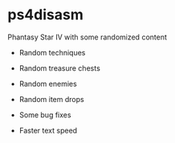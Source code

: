 # ps4disasm
Phantasy Star IV with some randomized content

- Random techniques

- Random treasure chests

- Random enemies

- Random item drops

- Some bug fixes

- Faster text speed
